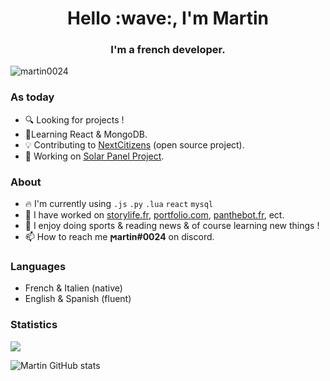<h1 align="center">Hello :wave:, I'm Martin</h1>
<h3 align="center">I'm a french developer.</h3>

<p align="left"> <img src="https://komarev.com/ghpvc/?username=martin-fullstacks&label=Profile%20views&color=0e75b6&style=flat" alt="martin0024" /> </p>

### As today

- :mag: Looking for projects !
- :pencil:Learning React & MongoDB.
- :bulb: Contributing to <a href="https://nextcitizens.github.io/ncs_documentation/">NextCitizens</a> (open source project).
- :construction: Working on <a href="https://github.com/project-solar-system-es">Solar Panel Project</a>.

### About

- :fire: I'm currently using `.js` `.py` `.lua` `react` `mysql`
- :hammer: I have worked on [storylife.fr](https://storylife.fr/), [portfolio.com](https://martinportfolio.fr/), [panthebot.fr](https://pantherbot.martinportfolio.fr/),  ect. 
- :eyes: I enjoy doing sports & reading news & of course learning new things ! 
- :mailbox: How to reach me **ϻartin#0024** on discord.
    
### Languages

- French & Italien (native)
- English & Spanish (fluent)


### Statistics


<img align="center" style="padding=0;" src="https://github-readme-stats.quantumlytangled.vercel.app/api/top-langs/?username=martin0024&theme=tokyonight&layout=default&show_icons=true" />

![Martin GitHub stats](https://github-readme-stats.vercel.app/api?username=martin0024&show_icons=true&theme=tokyonight)
